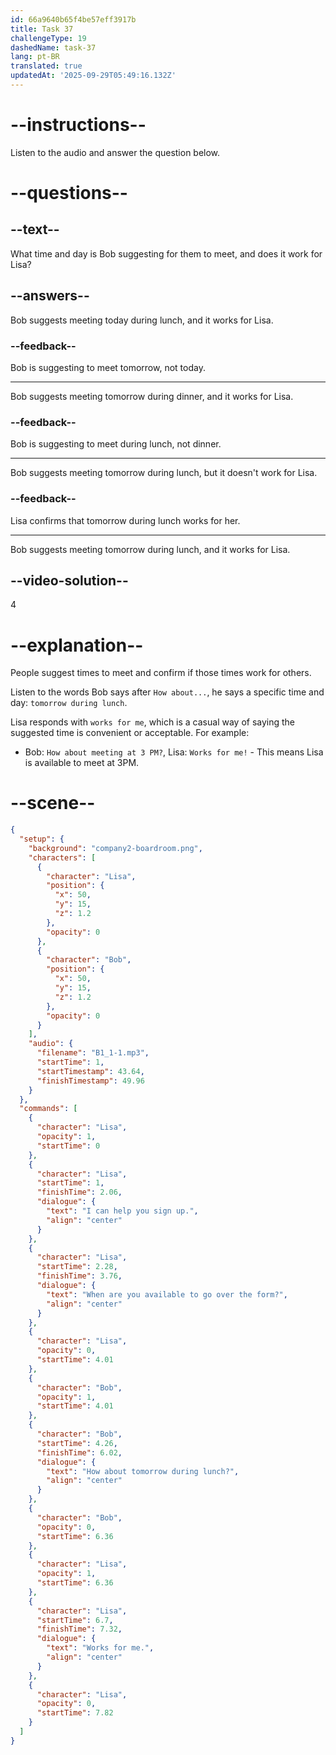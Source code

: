 ```yaml
---
id: 66a9640b65f4be57eff3917b
title: Task 37
challengeType: 19
dashedName: task-37
lang: pt-BR
translated: true
updatedAt: '2025-09-29T05:49:16.132Z'
---
```

<!--
AUDIO REFERENCE:
Lisa: I can help you sign up. When are you available to go over the form?
Bob: How about tomorrow during lunch?
Lisa: Works for me.
-->

# --instructions--

Listen to the audio and answer the question below.

# --questions--

## --text--

What time and day is Bob suggesting for them to meet, and does it work for Lisa?

## --answers--

Bob suggests meeting today during lunch, and it works for Lisa.

### --feedback--

Bob is suggesting to meet tomorrow, not today.

---

Bob suggests meeting tomorrow during dinner, and it works for Lisa.

### --feedback--

Bob is suggesting to meet during lunch, not dinner.

---

Bob suggests meeting tomorrow during lunch, but it doesn't work for Lisa.

### --feedback--

Lisa confirms that tomorrow during lunch works for her.

---

Bob suggests meeting tomorrow during lunch, and it works for Lisa.

## --video-solution--

4

# --explanation--

People suggest times to meet and confirm if those times work for others. 

Listen to the words Bob says after `How about...`,
he says a specific time and day: `tomorrow during lunch`. 

Lisa responds with `works for me`, which is a casual way of saying the suggested time is convenient or acceptable. For example:

- Bob: `How about meeting at 3 PM?`, Lisa: `Works for me!` - This means Lisa is available to meet at 3PM.

# --scene--

```json
{
  "setup": {
    "background": "company2-boardroom.png",
    "characters": [
      {
        "character": "Lisa",
        "position": {
          "x": 50,
          "y": 15,
          "z": 1.2
        },
        "opacity": 0
      },
      {
        "character": "Bob",
        "position": {
          "x": 50,
          "y": 15,
          "z": 1.2
        },
        "opacity": 0
      }
    ],
    "audio": {
      "filename": "B1_1-1.mp3",
      "startTime": 1,
      "startTimestamp": 43.64,
      "finishTimestamp": 49.96
    }
  },
  "commands": [
    {
      "character": "Lisa",
      "opacity": 1,
      "startTime": 0
    },
    {
      "character": "Lisa",
      "startTime": 1,
      "finishTime": 2.06,
      "dialogue": {
        "text": "I can help you sign up.",
        "align": "center"
      }
    },
    {
      "character": "Lisa",
      "startTime": 2.28,
      "finishTime": 3.76,
      "dialogue": {
        "text": "When are you available to go over the form?",
        "align": "center"
      }
    },
    {
      "character": "Lisa",
      "opacity": 0,
      "startTime": 4.01
    },
    {
      "character": "Bob",
      "opacity": 1,
      "startTime": 4.01
    },
    {
      "character": "Bob",
      "startTime": 4.26,
      "finishTime": 6.02,
      "dialogue": {
        "text": "How about tomorrow during lunch?",
        "align": "center"
      }
    },
    {
      "character": "Bob",
      "opacity": 0,
      "startTime": 6.36
    },
    {
      "character": "Lisa",
      "opacity": 1,
      "startTime": 6.36
    },
    {
      "character": "Lisa",
      "startTime": 6.7,
      "finishTime": 7.32,
      "dialogue": {
        "text": "Works for me.",
        "align": "center"
      }
    },
    {
      "character": "Lisa",
      "opacity": 0,
      "startTime": 7.82
    }
  ]
}
```
